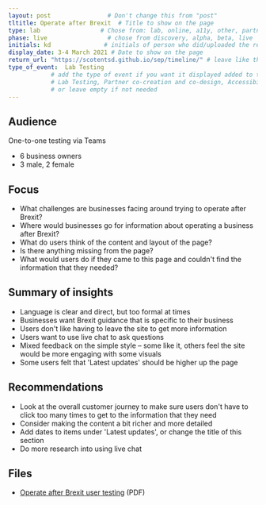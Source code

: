 ```yaml
---
layout: post                # Don't change this from "post"
tltitle: Operate after Brexit  # Title to show on the page
type: lab                 # Chose from: lab, online, a11y, other, partner
phase: live                 # chose from discovery, alpha, beta, live
initials: kd               # initials of person who did/uploaded the research
display_date: 3-4 March 2021 # Date to show on the page
return_url: "https://scotentsd.github.io/sep/timeline/" # leave like this         
type_of_event:  Lab Testing          
            # add the type of event if you want it displayed added to the heading when the post if clicked on
            # Lab Testing, Partner co-creation and co-design, Accessibility, Online research and testing, Events, F2F and testing
            # or leave empty if not needed
---
```

## Audience
One-to-one testing via Teams

- 6 business owners
- 3 male, 2 female


## Focus
- What challenges are businesses facing around trying to operate after Brexit?
- Where would businesses go for information about operating a business after Brexit?
- What do users think of the content and layout of the page?
- Is there anything missing from the page?
- What would users do if they came to this page and couldn't find the information that they needed?

## Summary of insights

- Language is clear and direct, but too formal at times
- Businesses want Brexit guidance that is specific to their business
- Users don't like having to leave the site to get more information
- Users want to use live chat to ask questions
- Mixed feedback on the simple style – some like it, others feel the site would be more engaging with some visuals
- Some users felt that 'Latest updates' should be higher up the page

## Recommendations
- Look at the overall customer journey to make sure users don't have to click too many times to get to the information that they need
- Consider making the content a bit richer and more detailed
- Add dates to items under 'Latest updates', or change the title of this section
- Do more research into using live chat

## Files
- [Operate after Brexit user testing](/sep/files/Operate-after-Brexit_3-4-March.pdf) (PDF)
